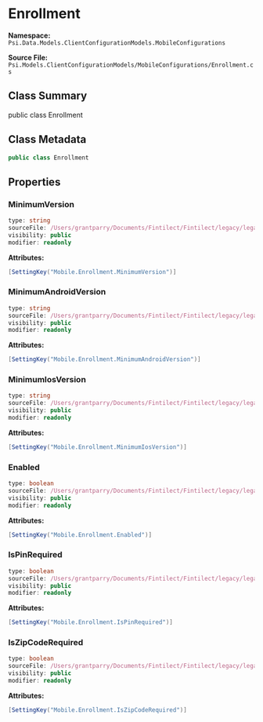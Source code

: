 # Enrollment

**Namespace:** `Psi.Data.Models.ClientConfigurationModels.MobileConfigurations`

**Source File:** `Psi.Models.ClientConfigurationModels/MobileConfigurations/Enrollment.cs`

## Class Summary

public class Enrollment

## Class Metadata

```typescript
public class Enrollment
```

## Properties

### MinimumVersion

```typescript
type: string
sourceFile: /Users/grantparry/Documents/Fintilect/Fintilect/legacy/legacy-apis/Psi.Models.ClientConfigurationModels/MobileConfigurations/Enrollment.cs
visibility: public
modifier: readonly
```

**Attributes:**
```csharp
[SettingKey("Mobile.Enrollment.MinimumVersion")]
```

### MinimumAndroidVersion

```typescript
type: string
sourceFile: /Users/grantparry/Documents/Fintilect/Fintilect/legacy/legacy-apis/Psi.Models.ClientConfigurationModels/MobileConfigurations/Enrollment.cs
visibility: public
modifier: readonly
```

**Attributes:**
```csharp
[SettingKey("Mobile.Enrollment.MinimumAndroidVersion")]
```

### MinimumIosVersion

```typescript
type: string
sourceFile: /Users/grantparry/Documents/Fintilect/Fintilect/legacy/legacy-apis/Psi.Models.ClientConfigurationModels/MobileConfigurations/Enrollment.cs
visibility: public
modifier: readonly
```

**Attributes:**
```csharp
[SettingKey("Mobile.Enrollment.MinimumIosVersion")]
```

### Enabled

```typescript
type: boolean
sourceFile: /Users/grantparry/Documents/Fintilect/Fintilect/legacy/legacy-apis/Psi.Models.ClientConfigurationModels/MobileConfigurations/Enrollment.cs
visibility: public
modifier: readonly
```

**Attributes:**
```csharp
[SettingKey("Mobile.Enrollment.Enabled")]
```

### IsPinRequired

```typescript
type: boolean
sourceFile: /Users/grantparry/Documents/Fintilect/Fintilect/legacy/legacy-apis/Psi.Models.ClientConfigurationModels/MobileConfigurations/Enrollment.cs
visibility: public
modifier: readonly
```

**Attributes:**
```csharp
[SettingKey("Mobile.Enrollment.IsPinRequired")]
```

### IsZipCodeRequired

```typescript
type: boolean
sourceFile: /Users/grantparry/Documents/Fintilect/Fintilect/legacy/legacy-apis/Psi.Models.ClientConfigurationModels/MobileConfigurations/Enrollment.cs
visibility: public
modifier: readonly
```

**Attributes:**
```csharp
[SettingKey("Mobile.Enrollment.IsZipCodeRequired")]
```
